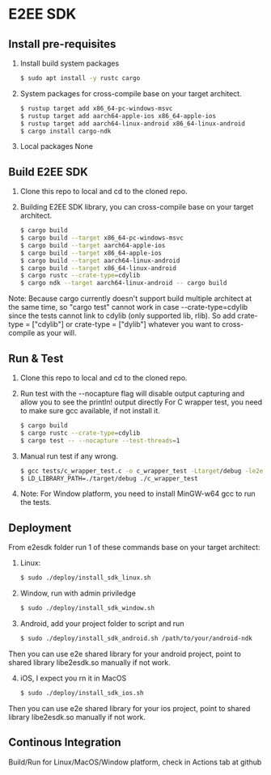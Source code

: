 # E2EE SDK

## Install pre-requisites
1. Install build system packages
	```bash
	$ sudo apt install -y rustc cargo
	```
2. System packages for cross-compile base on your target architect.
	```bash
    $ rustup target add x86_64-pc-windows-msvc
	$ rustup target add aarch64-apple-ios x86_64-apple-ios
    $ rustup target add aarch64-linux-android x86_64-linux-android
	$ cargo install cargo-ndk
	```

3. Local packages
	None

## Build E2EE SDK
1. Clone this repo to local and cd to the cloned repo.

2. Building E2EE SDK library, you can cross-compile base on your target architect.
	```bash
	$ cargo build
    $ cargo build --target x86_64-pc-windows-msvc
    $ cargo build --target aarch64-apple-ios
    $ cargo build --target x86_64-apple-ios
    $ cargo build --target aarch64-linux-android
    $ cargo build --target x86_64-linux-android
	$ cargo rustc --crate-type=cdylib
	$ cargo ndk --target aarch64-linux-android -- cargo build
	```
Note: Because cargo currently doesn't support build multiple architect at the same time, so "cargo test" cannot work in case --crate-type=cdylib since the tests cannot link to cdylib (only supported lib, rlib). So add crate-type = ["cdylib"] or crate-type = ["dylib"] whatever you want to cross-compile as your will.

## Run & Test
1. Clone this repo to local and cd to the cloned repo.

2. Run test with the --nocapture flag will disable output capturing and allow you to see the println! output directly
For C wrapper test, you need to make sure gcc available, if not install it.
    ```bash
	$ cargo build
	$ cargo rustc --crate-type=cdylib
	$ cargo test -- --nocapture --test-threads=1
	```

3. Manual run test if any wrong.
	```bash
	$ gcc tests/c_wrapper_test.c -o c_wrapper_test -Ltarget/debug -le2esdk -Iinclude
	$ LD_LIBRARY_PATH=./target/debug ./c_wrapper_test
	```

4. Note: For Window platform, you need to install MinGW-w64 gcc to run the tests.

## Deployment
From e2esdk folder run 1 of these commands base on your target architect:
1. Linux:
	```bash
	$ sudo ./deploy/install_sdk_linux.sh
	```

2. Window, run with admin priviledge
	```bash
	$ sudo ./deploy/install_sdk_window.sh
	```

3. Android, add your project folder to script and run
	```bash
	$ sudo ./deploy/install_sdk_android.sh /path/to/your/android-ndk
	```
Then you can use e2e shared library for your android project, point to shared library libe2esdk.so manually if not work.

4. iOS, I expect you rn it in MacOS
	```bash
	$ sudo ./deploy/install_sdk_ios.sh
	```
Then you can use e2e shared library for your ios project, point to shared library libe2esdk.so manually if not work.

## Continous Integration
Build/Run for Linux/MacOS/Window platform, check in Actions tab at github